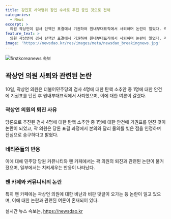 ```yaml
---
title: 강민호 사악행위 장인 수사로 추진 중인 것으로 전해
categories:
  - News
excerpt: >
  의원 곽상언이 검사 탄핵안 표결에서 기권하여 원내부대표직에서 사퇴하며 논란이 일었다. 곽 의원은 물의를 일으킨 점에 대해 사과하였고, 민주당은 주의 조치만 취하기로 결정했다. 이에 대한 반론이 제기되면서 논란이 확산되고 있다. 곽 의원의 결정은 파장을 일으키며 당내외에서 갈등이 고조되고 있다.
feature_text: >
  의원 곽상언이 검사 탄핵안 표결에서 기권하여 원내부대표직에서 사퇴하며 논란이 일었다. 곽 의원은 물의를 일으킨 점에 대해 사과하였고, 민주당은 주의 조치만 취하기로 결정했다. 이에 대한 반론이 제기되면서 논란이 확산되고 있다. 곽 의원의 결정은 파장을 일으키며 당내외에서 갈등이 고조되고 있다.
image: 'https://newsdao.kr/res/images/meta/newsdao_breakingnews.jpg'
---
```


<p><img src="https://newsdao.kr/res/images/meta/newsdao_breakingnews.jpg" alt="firstkoreanews 속보" /></p>

<h2 data-ke-size="size26">곽상언 의원 사퇴와 관련된 논란</h2>

<p data-ke-size="size16">10일, 곽상언 의원은 더불어민주당의 검사 4명에 대한 탄핵 소추안 중 1명에 대한 안건에 기권표를 던진 후 원내부대표직에서 사퇴했으며, 이에 대한 여론이 갈렸다.</p>

<h3>곽상언 의원의 퇴진 사유</h3>

<p data-ke-size="size16">당론으로 추진된 검사 4명에 대한 탄핵 소추안 중 1명에 대한 안건에 기권표를 던진 것이 논란이 되었고, 곽 의원은 당론 표결 과정에서 본의와 달리 물의를 빚은 점을 인정하며 진심으로 송구하다고 밝혔다.</p>

<h3>네티즌들의 반응</h3>

<p data-ke-size="size16">이에 대해 민주당 당원 커뮤니티와 팬 카페에서는 곽 의원의 퇴진과 관련된 논란이 불거졌으며, 일부에서는 치켜세우는 반응이 나타났다.</p>

<h3>팬 카페와 커뮤니티의 논란</h3>

<p data-ke-size="size16">특히 팬 카페에는 곽상언 의원에 대한 비난과 비판 댓글이 오가는 등 논란이 일고 있으며, 이에 대한 논란과 관련된 여론이 혼재되어 있다.</p>
실시간 뉴스 속보는, <a href="https://newsdao.kr" rel="dofollow">https://newsdao.kr</a>


